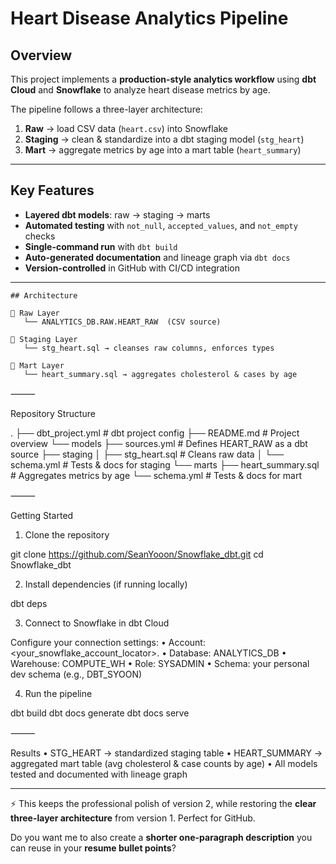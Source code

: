 #  Heart Disease Analytics Pipeline

## Overview  
This project implements a **production-style analytics workflow** using **dbt Cloud** and **Snowflake** to analyze heart disease metrics by age.  

The pipeline follows a three-layer architecture:  
1. **Raw** → load CSV data (`heart.csv`) into Snowflake  
2. **Staging** → clean & standardize into a dbt staging model (`stg_heart`)  
3. **Mart** → aggregate metrics by age into a mart table (`heart_summary`)  

---

## Key Features  
- **Layered dbt models**: raw → staging → marts  
- **Automated testing** with `not_null`, `accepted_values`, and `not_empty` checks  
- **Single-command run** with `dbt build`  
- **Auto-generated documentation** and lineage graph via `dbt docs`  
- **Version-controlled** in GitHub with CI/CD integration  

---
```text
## Architecture  

📂 Raw Layer
   └── ANALYTICS_DB.RAW.HEART_RAW  (CSV source)

📂 Staging Layer
   └── stg_heart.sql → cleanses raw columns, enforces types

📂 Mart Layer
   └── heart_summary.sql → aggregates cholesterol & cases by age

```
⸻

Repository Structure

.
├── dbt_project.yml         # dbt project config
├── README.md               # Project overview
└── models
    ├── sources.yml         # Defines HEART_RAW as a dbt source
    ├── staging
    │   ├── stg_heart.sql   # Cleans raw data
    │   └── schema.yml      # Tests & docs for staging
    └── marts
        ├── heart_summary.sql  # Aggregates metrics by age
        └── schema.yml         # Tests & docs for mart


⸻

Getting Started

1. Clone the repository

git clone https://github.com/SeanYooon/Snowflake_dbt.git
cd Snowflake_dbt

2. Install dependencies (if running locally)

dbt deps

3. Connect to Snowflake in dbt Cloud

Configure your connection settings:
	•	Account: <your_snowflake_account_locator>.<region>
	•	Database: ANALYTICS_DB
	•	Warehouse: COMPUTE_WH
	•	Role: SYSADMIN
	•	Schema: your personal dev schema (e.g., DBT_SYOON)

4. Run the pipeline

dbt build
dbt docs generate
dbt docs serve


⸻

Results
	•	STG_HEART → standardized staging table
	•	HEART_SUMMARY → aggregated mart table (avg cholesterol & case counts by age)
	•	All models tested and documented with lineage graph



---

⚡ This keeps the professional polish of version 2, while restoring the **clear three-layer architecture** from version 1. Perfect for GitHub.  

Do you want me to also create a **shorter one-paragraph description** you can reuse in your **resume bullet points**?
